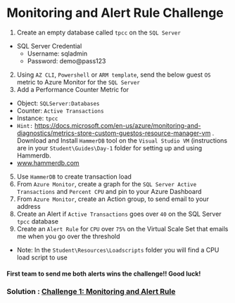 # Monitoring and Alert Rule Challenge	

1. Create an empty database called `tpcc` on the `SQL Server`
  * SQL Server Credential
     * Username: sqladmin
     * Password: demo@pass123
2. Using `AZ CLI`, `Powershell` or `ARM template`, send the below guest `OS` metric to Azure Monitor for the `SQL Server`
3. Add a Performance Counter Metric for
  * Object: `SQLServer:Databases`
  * Counter: `Active Transactions`
  * Instance: `tpcc`
  * `Hint:` https://docs.microsoft.com/en-us/azure/monitoring-and-diagnostics/metrics-store-custom-guestos-resource-manager-vm
. Download and Install `HammerDB` tool on the `Visual Studio VM` (instructions are in your `Student\Guides\Day-1` folder for setting up and using Hammerdb.
  * www.hammerdb.com
5. Use `HammerDB` to create transaction load
6. From `Azure Monitor`, create a graph for the `SQL Server Active Transactions` and `Percent CPU` and pin to your Azure Dashboard
7. From `Azure Monitor`, create an Action group, to send email to your address
8. Create an Alert if `Active Transactions` goes over `40` on the SQL Server `tpcc` database
9. Create an `Alert Rule` for `CPU` over `75%` on the Virtual Scale Set that emails me when you go over the threshold
  * Note: In the `Student\Resources\Loadscripts` folder you will find a CPU load script to use
  
#### First team to send me both alerts wins the challenge!! Good luck!

### Solution : [Challenge 1: Monitoring and Alert Rule](https://github.com/SpektraSystems/CloudLabs-Azure/blob/master/azure-monitoring/Instructions/Solutions/Challenge%201:%20Monitoring%20and%20Alert%20Rule.md)
